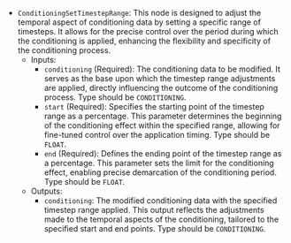 - `ConditioningSetTimestepRange`: This node is designed to adjust the temporal aspect of conditioning data by setting a specific range of timesteps. It allows for the precise control over the period during which the conditioning is applied, enhancing the flexibility and specificity of the conditioning process.
    - Inputs:
        - `conditioning` (Required): The conditioning data to be modified. It serves as the base upon which the timestep range adjustments are applied, directly influencing the outcome of the conditioning process. Type should be `CONDITIONING`.
        - `start` (Required): Specifies the starting point of the timestep range as a percentage. This parameter determines the beginning of the conditioning effect within the specified range, allowing for fine-tuned control over the application timing. Type should be `FLOAT`.
        - `end` (Required): Defines the ending point of the timestep range as a percentage. This parameter sets the limit for the conditioning effect, enabling precise demarcation of the conditioning period. Type should be `FLOAT`.
    - Outputs:
        - `conditioning`: The modified conditioning data with the specified timestep range applied. This output reflects the adjustments made to the temporal aspects of the conditioning, tailored to the specified start and end points. Type should be `CONDITIONING`.

